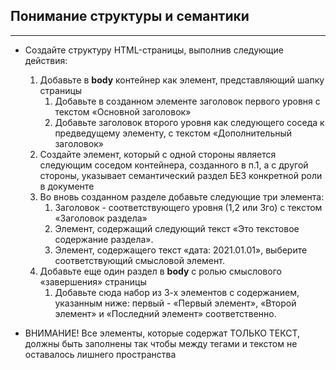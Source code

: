 ## Понимание структуры и семантики

---

* Создайте структуру HTML-страницы, выполнив следующие действия:
    1. Добавьте в **body** контейнер как элемент, представляющий шапку страницы
        1. Добавьте в созданном элементе заголовок первого уровня с текстом «Основной заголовок»
        2. Добавьте заголовок второго уровня как следующего соседа к предведущему элементу, с текстом «Дополнительный заголовок»
    2. Создайте элемент, который с одной стороны является следующим соседом контейнера, созданного в п.1, а с другой стороны, указывает семантический раздел БЕЗ конкретной роли в документе
    3. Во вновь созданном разделе добавьте следующие три элемента:
        1. Заголовок - соответствующего уровня (1,2 или 3го) с текстом «Заголовок раздела»
        2. Элемент, содержащий следующий текст «Это текстовое содержание раздела».
        3. Элемент, содержащего текст «дата: 2021.01.01», выберите соответствующий смысловой элемент.
    4. Добавьте еще один раздел в **body** с ролью смыслового «завершения» страницы
        1. Добавьте сюда набор из 3-х элементов с содержанием, указанным ниже: первый - «Первый элемент», «Второй элемент» и «Последний элемент» соответственно.
        
* ВНИМАНИЕ! Все элементы, которые содержат ТОЛЬКО ТЕКСТ, должны быть заполнены так чтобы между тегами и текстом не оставалось лишнего пространства
